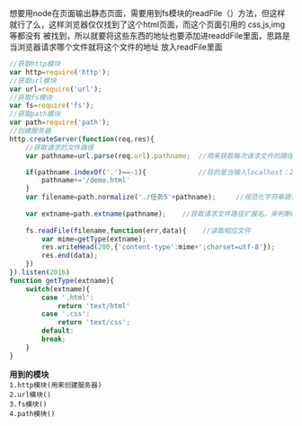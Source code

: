 想要用node在页面输出静态页面，需要用到fs模块的readFile（）方法，但这样就行了么，这样浏览器仅仅找到了这个html页面，而这个页面引用的 css,js,img等都没有     被找到，所以就要将这些东西的地址也要添加进readdFile里面，思路是当浏览器请求哪个文件就将这个文件的地址 放入readFile里面    
```javascript    
//获取http模块
var http=require('http');
//获取url模块
var url=require('url');
//获取fs模块
var fs=require('fs');
//获取path模块
var path=require('path');
//创建服务器
http.createServer(function(req,res){
	//获取请求的文件路径
	var pathname=url.parse(req.url).pathname;  //用来获取每次请求文件的路径

	if(pathname.indexOf('.')==-1){             //目的是当输入localhost：2016而不是localhost：2016/demo.html时间也能显示demo.html页面
		pathname+='/demo.html'
	}
	var filename=path.normalize('./任务5'+pathname);     //规范化字符串路径
	 
	var extname=path.extname(pathname);    //获取请求文件路径扩展名，来判断content-type内容
	
	fs.readFile(filename,function(err,data){    //读取相应文件
		var mime=getType(extname);
		res.writeHead(200,{'content-type':mime+';charset=utf-8'});
		res.end(data);
	})
}).listen(2016)
function getType(extname){
	switch(extname){
		case '.html':
			return 'text/html'
		case '.css':
			return 'text/css';
		default:
		break;
	}
}    
```
**用到的模块**    
  `1.http模块(用来创建服务器)`    
  `2.url模块()`    
  `3.fs模块()`    
  `4.path模块()`    

